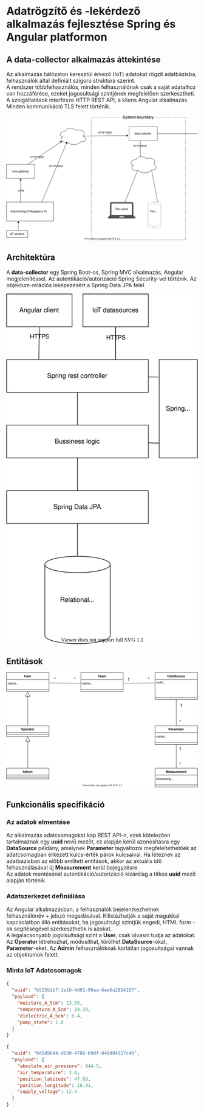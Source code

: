 # Adatrögzítő és -lekérdező alkalmazás fejlesztése Spring és Angular platformon

## A data-collector alkalmazás áttekintése

Az alkalmazás hálózaton keresztül érkező (IoT) adatokat rögzít adatbázisba, felhasználók által definiált szigorú struktúra szerint.  
A rendszer többfelhasználós, minden felhasználónak csak a saját adataihoz van hozzáférése, ezeket jogosultsági szintjének megfelelően szerkesztheti.  
 A szolgáltatások interfésze HTTP REST API, a kliens Angular alkalmazás. Minden kommunikáció TLS felett történik.  
 
 ![overview](resources/overview.svg "overview")
 
 ## Architektúra

A **data-collector** egy Spring Boot-os, Spring MVC alkalmazás, Angular megjelenítéssel. Az autentikáció/autorizáció Spring Security-vel történik. Az objektum-relációs leképezésért a Spring Data JPA felel.

 ![architecture](resources/architecture.svg "architecture")

## Entitások

 ![entities](resources/entities.svg "entities")
 
## Funkcionális specifikáció

### Az adatok elmentése

Az alkalmazás adatcsomagokat kap REST API-n, ezek kötelezően tartalmaznak egy **uuid** nevű mezőt, ez alapján kerül azonosításra egy **DataSource** példány, amelynek **Parameter** tagváltozói megfeleltethetőek az adatcsomagban érkezett kulcs-érték párok kulcsaival. Ha léteznek az adatbázisban az előbb említett entitások, akkor az aktuális idő felhasználásával új **Measurement** kerül bejegyzésre.  
Az adatok mentésénél autentikáció/autorizáció kizárólag a titkos **uuid** mező alapján történik.

### Adatszerkezet definiálása

Az Angular alkalmazásban, a felhasználók bejelentkezhetnek felhasználónév + jelszó megadásával. Kilistázhatják a saját magukkal kapcsolatban álló entitásokat, ha jogosultsági szintjük engedi, HTML form -ok segítéségével szerkeszthetik is azokat.  
A legalacsonyabb jogolsultsági szint a **User**, csak olvasni tudja az adatokat. Az **Operator** létrehozhat, módosíthat, törölhet **DataSource**-okat, **Parameter**-eket. Az **Admin** felhasználóknak korlátlan jogosultságai vannak az objektumok felett.  


### Minta IoT Adatcsomagok

```json
{
  "uuid": "b525b1b7-1a16-4d01-96aa-6ee6a2814167",
  "payload": {
    "moisture_A_5cm": 13.55,
    "temperature_A_5cm": 14.39,
    "dielectric_A_5cm": 8.4,
    "pump_state": 1.0
  }
}
```

```json
{
  "uuid": "0d5d96d4-d630-4788-b9df-048d04317c40",
  "payload": {
    "absolute_air_pressure": 944.5,
    "air_temperature": 3.6,
    "position_latitude": 47.69,
    "position_longitude": 18.91,
    "supply_voltage": 12.4
  }
}
```